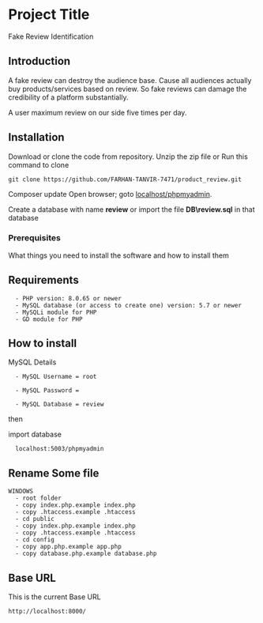 
# Project Title

Fake Review Identification

## Introduction

A fake review can destroy the audience base. Cause all audiences actually buy products/services based on review. So fake reviews can damage the credibility of a platform substantially.

A user maximum review on our side five times per day. 

## Installation

Download or clone the code from repository.
Unzip the zip file or Run this command to clone

    git clone https://github.com/FARHAN-TANVIR-7471/product_review.git

Composer update
Open browser; goto [localhost/phpmyadmin](http://localhost/phpmyadmin).

Create a database with name **review** or import the file **DB\review.sql** in that database
### Prerequisites

What things you need to install the software and how to install them


## Requirements

      - PHP version: 8.0.65 or newer
      - MySQL database (or access to create one) version: 5.7 or newer
      - MySQLi module for PHP
      - GD module for PHP


## How to install        
 
MySQL Details

      - MySQL Username = root
    
      - MySQL Password = 
    
      - MySQL Database = review

then

import database

      localhost:5003/phpmyadmin    
    
    

## Rename Some file

    WINDOWS
      - root folder
      - copy index.php.example index.php
      - copy .htaccess.example .htaccess
      - cd public
      - copy index.php.example index.php
      - copy .htaccess.example .htaccess
      - cd config
      - copy app.php.example app.php
      - copy database.php.example database.php

## Base URL

This is the current Base URL

    http://localhost:8000/
    

